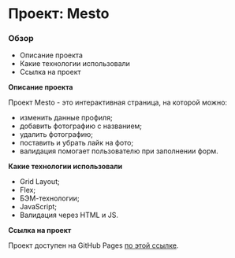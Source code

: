 # Проект: Mesto

### Обзор
* Описание проекта
* Какие технологии использовали
* Ссылка на проект

**Описание проекта**

Проект Mesto - это интерактивная страница, на которой можно:
* изменить данные профиля;
* добавить фотографию с названием;
* удалить фотографию;
* поставить и убрать лайк на фото;
* валидация помогает пользователю при заполнении форм.

**Какие технологии использовали**

* Grid Layout;
* Flex;
* БЭМ-технологии;
* JavaScript;
* Валидация через HTML и JS.

**Ссылка на проект**

Проект доступен на GitHub Pages [по этой ссылке](https://kepova.github.io/mesto/).
